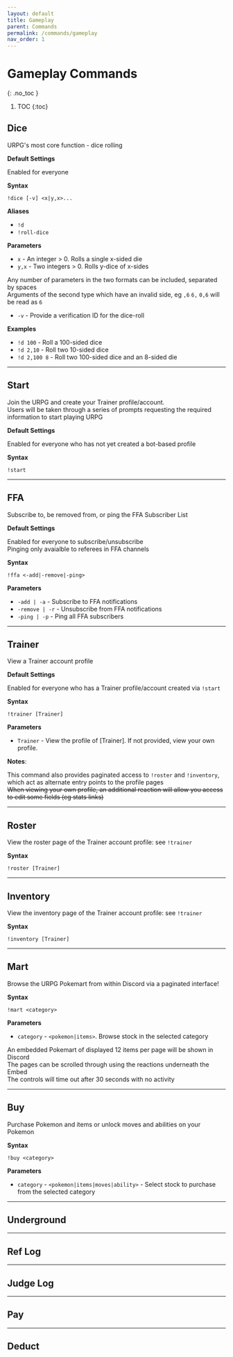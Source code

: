 ```yaml
---
layout: default
title: Gameplay
parent: Commands
permalink: /commands/gameplay
nav_order: 1
---
```


# Gameplay Commands
{: .no_toc }

1. TOC
{:toc}

## Dice

URPG's most core function - dice rolling

**Default Settings**

Enabled for everyone

**Syntax**

`!dice [-v] <x|y,x>...`

**Aliases**

- `!d`
- `!roll-dice`

**Parameters**

- `x` - An integer > 0. Rolls a single x-sided die
- `y,x` - Two integers > 0. Rolls y-dice of x-sides

Any number of parameters in the two formats can be included, separated by spaces  
Arguments of the second type which have an invalid side, eg `,6` `6,` `0,6` will be read as `6`

- `-v` - Provide a verification ID for the dice-roll

**Examples**

- `!d 100` - Roll a 100-sided dice
- `!d 2,10` - Roll two 10-sided dice
- `!d 2,100 8` - Roll two 100-sided dice and an 8-sided die

---

## Start

Join the URPG and create your Trainer profile/account.  
Users will be taken through a series of prompts requesting the required information to start playing URPG

**Default Settings**

Enabled for everyone who has not yet created a bot-based profile

**Syntax**

`!start`

---

## FFA

Subscribe to, be removed from, or ping the FFA Subscriber List

**Default Settings**

Enabled for everyone to subscribe/unsubscribe  
Pinging only avaialble to referees in FFA channels

**Syntax**

`!ffa <-add|-remove|-ping>`

**Parameters**

- `-add | -a` - Subscribe to FFA notifications
- `-remove | -r` - Unsubscribe from FFA notifications
- `-ping | -p` - Ping all FFA subscribers

---

## Trainer

View a Trainer account profile 

**Default Settings**

Enabled for everyone who has a Trainer profile/account created via `!start`

**Syntax**

`!trainer [Trainer]`

**Parameters**

- `Trainer` - View the profile of [Trainer]. If not provided, view your own profile.

**Notes**:

This command also provides paginated access to `!roster` and `!inventory`, which act as alternate entry points to the profile pages  
~~When viewing your own profile, an additional reaction will allow you access to edit some fields (eg stats links)~~

---

## Roster

View the roster page of the Trainer account profile: see `!trainer`

**Syntax** 

`!roster [Trainer]`

---

## Inventory

View the inventory page of the Trainer account profile: see `!trainer`

**Syntax**

`!inventory [Trainer]`

---

## Mart

Browse the URPG Pokemart from within Discord via a paginated interface!

**Syntax**

`!mart <category>`

**Parameters**

- `category` - `<pokemon|items>`. Browse stock in the selected category

An embedded Pokemart of displayed 12 items per page will be shown in Discord  
The pages can be scrolled through using the reactions underneath the Embed  
The controls will time out after 30 seconds with no activity

---

## Buy

Purchase Pokemon and items or unlock moves and abilities on your Pokemon

**Syntax**

`!buy <category>`

**Parameters**

- `category` - `<pokemon|items|moves|ability>` - Select stock to purchase from the selected category



---

## Underground

---

## Ref Log

---

## Judge Log

---

## Pay

---

## Deduct




